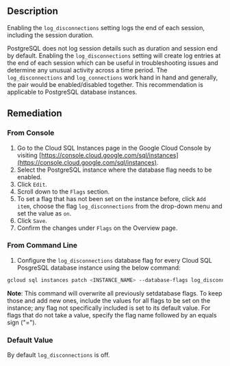 ## Description

Enabling the `log_disconnections` setting logs the end of each session, including the session duration.

PostgreSQL does not log session details such as duration and session end by default. Enabling the `log_disconnections` setting will create log entries at the end of each session which can be useful in troubleshooting issues and determine any unusual activity across a time period. The `log_disconnections` and `log_connections` work hand in hand and generally, the pair would be enabled/disabled together. This recommendation is applicable to PostgreSQL database instances.

## Remediation

### From Console

1. Go to the Cloud SQL Instances page in the Google Cloud Console by visiting [https://console.cloud.google.com/sql/instances](https://console.cloud.google.com/sql/instances).
2. Select the PostgreSQL instance where the database flag needs to be enabled.
3. Click `Edit`.
4. Scroll down to the `Flags` section.
5. To set a flag that has not been set on the instance before, click `Add item`, choose the flag `log_disconnections` from the drop-down menu and set the value as `on`.
6. Click `Save`.
7. Confirm the changes under `Flags` on the Overview page.

### From Command Line

1. Configure the `log_disconnections` database flag for every Cloud SQL PosgreSQL database instance using the below command:

```bash
gcloud sql instances patch <INSTANCE_NAME> --database-flags log_disconnections=on
```

**Note**: This command will overwrite all previously setdatabase flags. To keep those and add new ones, include the values for all flags to be set on the instance; any flag not specifically included is set to its default value. For flags that do not take a value, specify the flag name followed by an equals sign ("=").

### Default Value

By default `log_disconnections` is off.